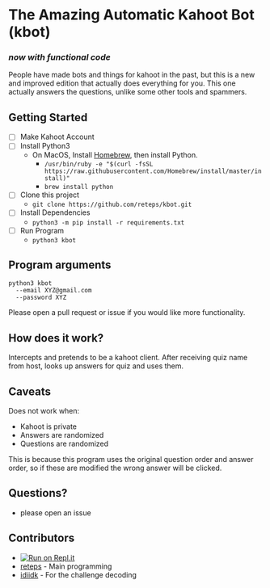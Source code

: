 # The Amazing Automatic Kahoot Bot (kbot)

### *now with functional code*
People have made bots and things for kahoot in the past, but this is
a new and improved edition that actually does
everything for you. This one actually answers the questions, unlike
some other tools and spammers. 

## Getting Started

- [ ] Make Kahoot Account
- [ ] Install Python3
  - On MacOS, Install [Homebrew](https://brew.sh/), then install Python.
    - `/usr/bin/ruby -e "$(curl -fsSL https://raw.githubusercontent.com/Homebrew/install/master/install)"`
    - `brew install python`
- [ ] Clone this project
  - `git clone https://github.com/reteps/kbot.git`
- [ ] Install Dependencies
  - `python3 -m pip install -r requirements.txt`
- [ ] Run Program
  - `python3 kbot`

## Program arguments

```
python3 kbot
  --email XYZ@gmail.com 
  --password XYZ
```

Please open a pull request or issue if you would like more functionality.

## How does it work?

Intercepts and pretends to be a kahoot client. After receiving quiz name from host, looks up answers for quiz and uses them.

## Caveats

Does not work when:

+ Kahoot is private
+ Answers are randomized
+ Questions are randomized

This is because this program uses the original question order and answer order, so if these are modified the wrong answer will be clicked.
## Questions?
 + please open an issue
 
## Contributors
* [![Run on Repl.it](https://repl.it/badge/github/lxmb/kbot)](https://repl.it/github/lxmb/kbot)
* [reteps](https://github.com/reteps) - Main programming
* [idiidk](https://github.com/idiidk) - For the challenge decoding
